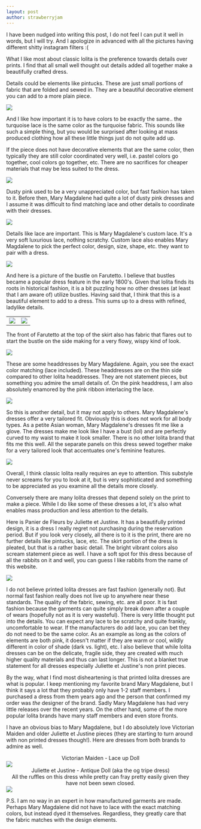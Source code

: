 ```yaml
---
layout: post
author: strawberryjam
---
```

<p>I have been nudged into writing this post, I do not feel I can put it well in words, but I will try. And I apologize in advanced with all the pictures having different shitty instagram filters :(</p>
<p>What I like most about classic lolita is the preference towards details over prints. I find that all small well thought out details added all together make a beautifully crafted dress.</p>

<p>Details could be elements like pintucks. These are just small portions of fabric that are folded and sewed in. They are a beautiful decorative element you can add to a more plain piece.</p>
<img src="/assets/wardrobe/DSC_4368.jpg" class="img-rounded img-responsive center-block" style="max-height: 65%; max-width: 65%;">

<p>And I like how important it is to have colors to be exactly the same.. the turquoise lace is the same color as the turquoise fabric. This sounds like such a simple thing, but you would be surprised after looking at mass produced clothing how all these little things just do  not quite add up. </p>

<p>If the piece does not have decorative elements that are the same color, then typically they are still color coordinated very well, i.e. pastel colors go together, cool colors go together, etc. There are no sacrifices for cheaper materials that may be less suited to the dress.</p>
<img src="/assets/wardrobe/DSC_4353.jpg" class="img-rounded img-responsive center-block" style="max-height: 65%; max-width: 65%;">

<p>Dusty pink used to be a very unappreciated color, but fast fashion has taken to it. Before then, Mary Magdalene had quite a lot of dusty pink dresses and I assume it was difficult to find matching lace and other details to coordinate with their dresses.</p>
<img src="/assets/wardrobe/IMG_20210627_144519.jpg" class="img-rounded img-responsive center-block" style="max-height: 45%; max-width: 45%;">

<p>Details like lace are important. This is Mary Magdalene's custom lace. It's a very soft luxurious lace, nothing scratchy. Custom lace also enables Mary Magdalene to pick the perfect color, design, size, shape, etc. they want to pair with a dress.</p>
<img src="/assets/wardrobe/IMG_20210627_122406.jpg" class="img-rounded img-responsive center-block" style="max-height: 55%; max-width: 45%;">

<p>And here is a picture of the bustle on Farutetto. I believe that bustles became a popular dress feature in the early 1800's. Given that lolita finds its roots in historical fashion, it is a bit puzzling how no other dresses (at least that I am aware of) utilize bustles. Having said that, I think that this is a beautiful element to add to a dress. This sums up to a dress with refined, ladylike details.</p>
<table class="table">
	<tr>
<td><img src="/assets/other_pics/041-0101-09.jpg" class="img-rounded img-responsive center-block"></td>
<td><img src="/assets/other_pics/041-0101-10.jpg" class="img-rounded img-responsive center-block"></td>
</tr>
</table>
<p>The front of Farutetto at the top of the skirt also has fabric that flares out to start the bustle on the side making for a very flowy, wispy kind of look.</p>
<img src="/assets/wardrobe/DSC_4367.jpg" class="img-rounded img-responsive center-block" style="max-height: 65%; max-width: 65%;">

<p>These are some headdresses by Mary Magdalene. Again, you see the exact color matching (lace included). These headdresses are on the thin side compared to other lolita headdresses. They are not statement pieces, but something you admire the small details of. On the pink headdress, I am also absolutely enamored by the pink ribbon interlacing the lace.</p>
<img src="/assets/wardrobe/DSC_4541.jpg" class="img-rounded img-responsive center-block" style="max-height: 65%; max-width: 65%;">

<p>So this is another detail, but it may not apply to others. Mary Magdalene's dresses offer a very tailored fit. Obviously this is does not work for all body types. As a petite Asian woman, Mary Magdalene's dresses fit me like a glove. The dresses make me look like I have a bust (lol) and are perfectly curved to my waist to make it look smaller. There is no other lolita brand that fits me this well. All the separate panels on this dress sewed together make for a very tailored look that accentuates one's feminine features.</p>
<img src="/assets/wardrobe/DSC_4417.jpg" class="img-rounded img-responsive center-block" style="max-height: 65%; max-width: 65%;">

<p>Overall, I think classic lolita really requires an eye to attention. This substyle never screams for you to look at it, but is very sophisticated and something to be appreciated as you examine all the details more closely. 
</p>

<p>Conversely there are many lolita dresses that depend solely on the print to make a piece. While I do like some of these dresses a lot, it's also what enables mass production and less attention to the details.</p>

<p>Here is Panier de Fleurs by Juliette et Justine. It has a beautifully printed design, it is a dress I really regret not purchasing during the reservation period. But if you look very closely, all there is to it is the print, there are no further details like pintucks, lace, etc. The skirt portion of the dress is pleated, but that is a rather basic detail. The bright vibrant colors also scream statement piece as well. I have a soft spot for this dress because of all the rabbits on it and well, you can guess I like rabbits from the name of this website.</p>
<img src="/assets/other_pics/04_a707962e-edf8-4d13-a2a5-05a98c893684.jpg" class="img-rounded img-responsive center-block" style="max-height: 40%; max-width: 40%;">

<p>I do not believe printed lolita dresses are fast fashion (generally not). But normal fast fashion really does not live up to anywhere near these standards. The quality of the fabric, sewing, etc. are all poor. It is fast fashion because the garments can quite simply break down after a couple of wears (hopefully not as it is very wasteful). There is very little thought put into the details. You can expect any lace to be scratchy and quite frankly, uncomfortable to wear. If the manufacturers do add lace, you can bet they do not need to be the same color. As an example as long as the colors of elements are both pink, it doesn't matter if they are warm or cool, wildly different in color of shade (dark vs. light), etc. I also believe that while lolita dresses can be on the delicate, fragile side, they are created with much higher quality materials and thus can last longer. This is not a blanket true statement for all dresses especially Juliette et Justine's non print pieces.</p>

<p>By the way, what I find most disheartening is that printed lolita dresses are what is popular. I keep mentioning my favorite brand Mary Magdalene, but I think it says a lot that they probably only have 1-2 staff members. I purchased a dress from them years ago and the person that confirmed my order was <i>the</i> designer of the brand. Sadly Mary Magdalene has had very little releases over the recent years. On the other hand, some of the more popular lolita brands have many staff members and even store fronts.</p>

<p>I have an obvious bias to Mary Magdalene, but I do absolutely love Victorian Maiden and older Juliette et Justine pieces (they are starting to turn around with non printed dresses though!).
Here are dresses from both brands to admire as well. </p>

<center>Victorian Maiden - Lace up Doll</center>
<img src="/assets/wardrobe/DSC_4359.jpg" class="img-rounded img-responsive center-block" style="max-height: 65%; max-width: 65%;">

<center>Juliette et Justine - Antique Doll (aka the og tripe dress)</center>
<center>All the ruffles on this dress while pretty can fray pretty easily given they have not been sewn closed.</center>
<img src="/assets/wardrobe/DSC_9934.jpg" class="img-rounded img-responsive center-block" style="max-height: 65%; max-width: 65%;">

<p>P.S. I am no way in an expert in how manufactured garments are made. Perhaps Mary Magdalene did not have to lace with the exact matching colors, but instead dyed it themselves. Regardless, they greatly care that the fabric matches with the design elements.</p>


